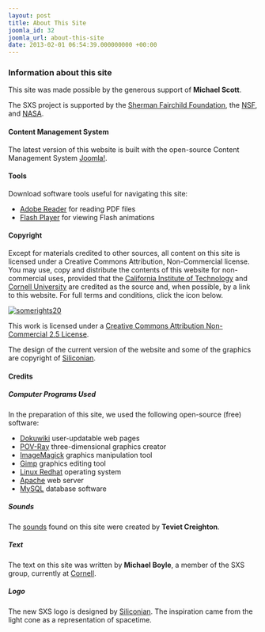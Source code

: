 ```yaml
---
layout: post
title: About This Site
joomla_id: 32
joomla_url: about-this-site
date: 2013-02-01 06:54:39.000000000 +00:00
---
```

<h3>Information about this site</h3>
<p>This site was made possible by the generous support of <strong>Michael Scott</strong>.</p>
<p>The SXS project is supported by the <a href="https://en.wikipedia.org/wiki/Sherman_Fairchild_Foundation" target="_blank" title="Sherman Fairchild Foundation">Sherman Fairchild Foundation</a>, the <a href="http://www.nsf.gov/" target="_blank" title="NSF">NSF</a>, and <a href="http://www.nasa.gov/" target="_blank" title="NASA">NASA</a>.</p>
<h4>Content Management System</h4>
<p>The latest version of this website is built with the open-source Content Management System <a href="http://www.joomla.org/" target="_blank" title="Joomla!">Joomla!</a>.</p>
<h4>Tools</h4>
<p>Download software tools useful for navigating this site:</p>
<ul>
<li><a href="http://www.adobe.com/products/acrobat/readstep2.html" target="_blank">Adobe Reader</a> for reading PDF files</li>
<li><a href="http://www.macromedia.com/software/flashplayer/" target="_blank">Flash Player</a> for viewing Flash animations</li>
</ul>
<h4>Copyright</h4>
<p>Except for materials credited to other sources, all content on this site is licensed under a Creative Commons Attribution, Non-Commercial license. You may use, copy and distribute the contents of this website for non-commercial uses, provided that the <a href="http://www.caltech.edu/" target="_blank" title="California Institute of Technology">California Institute of Technology</a> and <a href="http://www.cornell.edu" target="_blank" title="Cornell University">Cornell University</a> are credited as the source and, when possible, by a link to this website. For full terms and conditions, click the icon below.</p>
<p><a href="https://creativecommons.org/licenses/by-nc/2.5/" target="_blank" title="Some Rights Reserved"><img alt="somerights20" src="/images/icons/somerights20.png" /></a></p>
<p>This work is licensed under a <a href="http://creativecommons.org/licenses/by-nc/2.5/" target="_blank" rel="license">Creative Commons Attribution Non-Commercial 2.5 License</a>.</p>
<p>The design of the current version of the website and some of the graphics are copyright of <a href="http://www.siliconian.com" target="_blank" title="Siliconian">Siliconian</a>.</p>
<h4>Credits</h4>
<h5>Computer Programs Used</h5>
<p>In the preparation of this site, we used the following open-source (free) software:</p>
<ul>
<li><a href="http://wiki.splitbrain.org/wiki:dokuwiki" target="_blank">Dokuwiki</a> user-updatable web pages</li>
<li><a href="http://www.povray.org/" target="_blank">POV-Ray</a> three-dimensional graphics creator</li>
<li><a href="http://www.imagemagick.org/script/index.php" target="_blank">ImageMagick</a> graphics manipulation tool</li>
<li><a href="http://www.gimp.org/" target="_blank">Gimp</a> graphics editing tool</li>
<li><a href="http://www.redhat.com/" target="_blank">Linux Redhat</a> operating system</li>
<li><a href="http://www.apache.org/" target="_blank">Apache</a> web server</li>
<li><a href="http://www.mysql.com/" target="_blank">MySQL</a> database software</li>
</ul>
<h5>Sounds</h5>
<p>The <a href="index.php?Itemid=238" title="sounds">sounds</a> found on this site were created by <strong>Teviet Creighton</strong>.</p>
<h5>Text</h5>
<p>The text on this site was written by <strong>Michael Boyle</strong>, a member of the SXS group, currently at <a href="http://astro.cornell.edu/" target="_blank" title="Cornell Astronomy">Cornell</a>.</p>
<h5>Logo</h5>
<p>The new SXS logo is designed by <a href="http://www.siliconian.com" target="_blank" title="Siliconian">Siliconian</a>. The inspiration came from the light cone as a representation of spacetime.</p>
